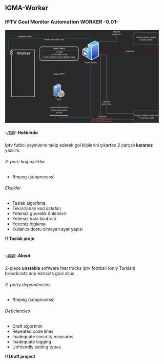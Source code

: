 ## IGMA-Worker 
### IPTV Goal Monitor Automation WORKER -0.01-


![IGMA](assets/IGMA1.png)

##### -🇹🇷- Hakkında
Iptv futbol yayınlarını takip ederek gol kliplerini çıkartan 2 parçalı **kararsız** yazılım.




###### 3. parti bağımlılıklar
* ffmpeg (subprocess)


###### Eksikler
* Taslak algoritma
* Tekrarlanan kod satırları
* Yetersiz güvenlik önlemleri
* Yetersiz hata kontrolü
* Yetersiz loglama
* Kullanıcı dostu olmayan ayar yapısı

**!! Taslak proje**
#

##### -🇬🇧- About
2-piece **unstable** software that tracks Iptv football (only Turkish) broadcasts and extracts goal clips.

###### 3. party dependencies
* ffmpeg (subprocess)


###### Deficiencies
* Draft algortihm
* Repeated code lines
* Inadequate security measures
* Inadequate logging
* Unfriendly setting types


**!! Draft project**
